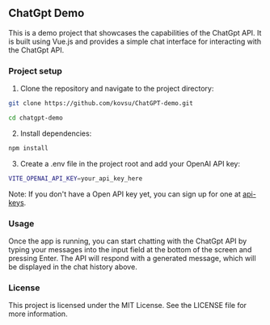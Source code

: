 ## ChatGpt Demo
This is a demo project that showcases the capabilities of the ChatGpt API. It is built using Vue.js and provides a simple chat interface for interacting with the ChatGpt API.

### Project setup

1. Clone the repository and navigate to the project directory:

```bash
git clone https://github.com/kovsu/ChatGPT-demo.git

cd chatgpt-demo
```

2. Install dependencies:

```bash
npm install
```

3. Create a .env file in the project root and add your OpenAI API key:

```bash
VITE_OPENAI_API_KEY=your_api_key_here
```

Note: If you don't have a Open API key yet, you can sign up for one at [api-keys](https://platform.openai.com/account/api-keys).


### Usage

Once the app is running, you can start chatting with the ChatGpt API by typing your messages into the input field at the bottom of the screen and pressing Enter. The API will respond with a generated message, which will be displayed in the chat history above.

### License

This project is licensed under the MIT License. See the LICENSE file for more information.
